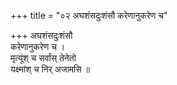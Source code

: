 +++
title = "०२ अघशंसदुःशंसौ करेणानुकरेण च"

+++
अघशंसदुःशंसौ  
करेणानुकरेण च ।  
मृत्यूंश् च सर्वांस् तेनेतो  
यक्ष्मांश् च निर् अजामसि ॥